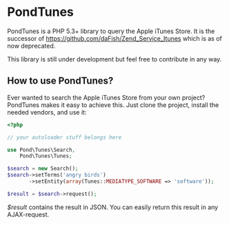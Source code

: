 PondTunes
=========

PondTunes is a PHP 5.3+ library to query the Apple iTunes Store. It is the successor of
https://github.com/daFish/Zend_Service_Itunes which is as of now deprecated.

This library is still under development but feel free to contribute in any way.

How to use PondTunes?
---------------------

Ever wanted to search the Apple iTunes Store from your own project? PondTunes makes it easy to achieve this.
Just clone the project, install the needed vendors, and use it:

```php
<?php

// your autoloader stuff belongs here

use Pond\Tunes\Search,
    Pond\Tunes\Tunes;

$search = new Search();
$search->setTerms('angry birds')
       ->setEntity(array(Tunes::MEDIATYPE_SOFTWARE => 'software'));

$result = $search->request();
```

*$result* contains the result in JSON. You can easily return this result in any AJAX-request.

